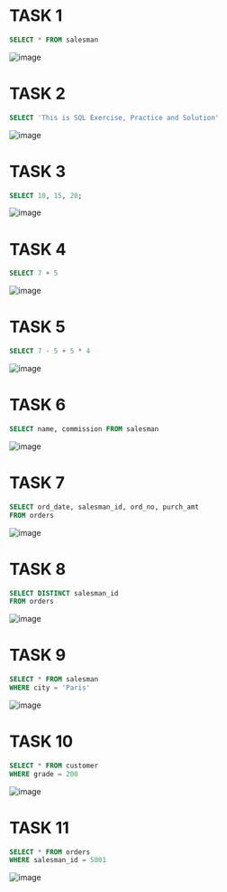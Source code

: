 # TASK 1 
```sql
SELECT * FROM salesman
```
![image](https://user-images.githubusercontent.com/122611553/221420731-e5ce5e96-de55-4b59-b9a9-945fbe3671aa.png)

# TASK 2
```sql
SELECT 'This is SQL Exercise, Practice and Solution'
```
![image](https://user-images.githubusercontent.com/122611553/221421074-39593b26-ba86-414a-b408-76ea141cf47a.png)

# TASK 3
```sql
SELECT 10, 15, 20;
```
![image](https://user-images.githubusercontent.com/122611553/221421473-9ca24bba-0cf5-4347-9bd5-3ff7f7045c8e.png)

# TASK 4 
```sql
SELECT 7 + 5
```
![image](https://user-images.githubusercontent.com/122611553/221421575-2e5e2454-a32c-413b-91fb-ae402a64f41f.png)

# TASK 5
```sql
SELECT 7 - 5 + 5 * 4
```
![image](https://user-images.githubusercontent.com/122611553/221421695-a8af4ef2-6dbf-47a7-b3c8-6b3f95632692.png)

# TASK 6
```sql
SELECT name, commission FROM salesman 
```
![image](https://user-images.githubusercontent.com/122611553/221421853-62400485-2e12-4722-9833-782e72e5d992.png)

# TASK 7
```sql
SELECT ord_date, salesman_id, ord_no, purch_amt
FROM orders 
```
![image](https://user-images.githubusercontent.com/122611553/221422008-ed386a27-6838-46a6-a3ff-f4dba7edb8e3.png)

# TASK 8
```sql
SELECT DISTINCT salesman_id
FROM orders 
```
![image](https://user-images.githubusercontent.com/122611553/221422179-df2ad0cd-0c54-44b7-a4fe-3ad8d5f414a1.png)

# TASK 9
```sql
SELECT * FROM salesman 
WHERE city = 'Paris'
```
![image](https://user-images.githubusercontent.com/122611553/221422405-153678d3-a2c3-4902-af13-02c6ac17b76a.png)

# TASK 10
```sql
SELECT * FROM customer
WHERE grade = 200
```
![image](https://user-images.githubusercontent.com/122611553/221422491-2b6804fc-9127-44c8-8aa4-9848fb0f9ae8.png)

# TASK 11
```SQL
SELECT * FROM orders
WHERE salesman_id = 5001
```
![image](https://user-images.githubusercontent.com/122611553/221422658-0ab4137c-5341-4ca2-ab08-0ed866ac2ceb.png)




